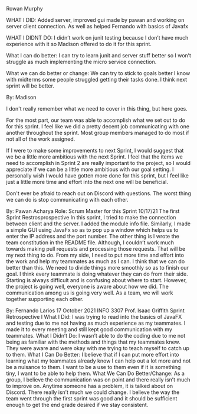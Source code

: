 Rowan Murphy


WHAT I DID:
Added server, improved gui made by pawan and working on server client connection. As well as helped Fernando with basics of Javafx

WHAT I DIDNT DO:
I didn’t work on junit testing because I don’t have much experience with it so Madison offered to do it for this sprint. 

What I can do better:
I can try to learn junit and server stuff better so I won’t struggle as much implementing the micro service connection.

What we can do better or change:
We can try to stick to goals better I know with midterms some people struggled getting their tasks done. I think next sprint will be better. 


By: Madison

I don't really remember what we need to cover in this thing, but here  goes.

For the most part, our team was able to accomplish what we set out to do for
this sprint. I feel like we did a pretty decent job communicating with one
another throughout the sprint. Most group members managed to do most if not all
of the work assigned.

If I were to make some improvements to next Sprint, I would suggest that we be a
little more ambitious with the next Sprint. I feel that the items we need to
accomplish in Sprint 2 are really important to the project, so I would
appreciate if we can be a little more ambitious with our goal setting. I
personally wish I would have gotten more done for this sprint, but I feel like
just a little more time and effort into the next one will be beneficial.

Don't ever be afraid to reach out on Discord with questions. The worst thing we
can do is stop communicating with each other. 


By: Pawan Acharya
Role: Scrum Master for this Sprint
10/17/21
The first Sprint Restrosprospective
In this sprint, I tried to make the connection between client and the server. I added the module
info file. Similarly, I made a simple GUI using JavaFx so as to pop up a window which helps us
to enter the IP address and the port number. The other thing is I wrote the team constitution in
the README file.
Although, I couldn’t work much towards making pull requests and processing those requests.
That will be my next thing to do.
From my side, I need to put more time and effort into the work and help my teammates as much
as I can.
I think that we can do better than this. We need to divide things more smoothly so as to finish
our goal. I think every teammate is doing whatever they can do from their side. Starting is
always difficult and is confusing about where to start.
However, the project is going well, everyone is aware about how we did. The communication
among us is going very well. As a team, we will work together supporting each other.


By: Fernando Larios 17 October 2021 INFO 3307 Prof. Isaac Griffith
Sprint Retrospective I
What I Did: I was trying to read into the basics of JavaFX and testing due to me not
having as much experience as my teammates. I made it to every meeting and still kept
good communication with my teammates.
What I Didn’t Do: I wasn’t able to do the coding due to me not being as familiar with the
methods and things that my teammates knew. They were aware and were okay with me
trying to teach myself to catch up to them.
What I Can Do Better: I believe that if I can put more effort into learning what my
teammates already know I can help out a lot more and not be a nuisance to them. I
want to be a use to them even if it is something tiny, I want to be able to help them.
What We Can Do Better/Change: As a group, I believe the communication was on
point and there really isn’t much to improve on. Anytime someone has a problem, it is
talked about on Discord. There really isn’t much we could change. I believe the way the
team went through the first sprint was good and it should be sufficient enough to get the
end grade desired if we stay consistent.